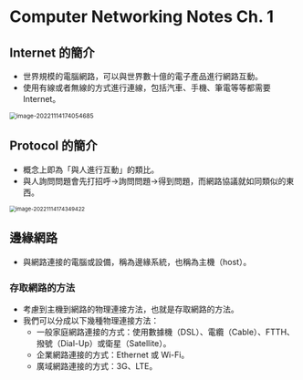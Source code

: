 # Computer Networking Notes Ch. 1

## Internet 的簡介

- 世界規模的電腦網路，可以與世界數十億的電子產品進行網路互動。
- 使用有線或者無線的方式進行連線，包括汽車、手機、筆電等等都需要 Internet。

<img src="https://i.imgur.com/JXTDrX8.png" alt="image-20221114174054685" style="zoom:75%;" />



## Protocol 的簡介

- 概念上即為「與人進行互動」的類比。
- 與人詢問問題會先打招呼→詢問問題→得到問題，而網路協議就如同類似的東西。

<img src="https://i.imgur.com/tmimKWF.png" alt="image-20221114174349422" style="zoom:67%;" />



## 邊緣網路

- 與網路連接的電腦或設備，稱為邊緣系統，也稱為主機（host）。



### 存取網路的方法

- 考慮到主機到網路的物理連接方法，也就是存取網路的方法。
- 我們可以分成以下幾種物理連接方法：
  - 一般家庭網路連接的方式：使用數據機（DSL）、電纜（Cable）、FTTH、撥號（Dial-Up）或衛星（Satellite）。
  - 企業網路連接的方式：Ethernet 或 Wi-Fi。
  - 廣域網路連接的方式：3G、LTE。



